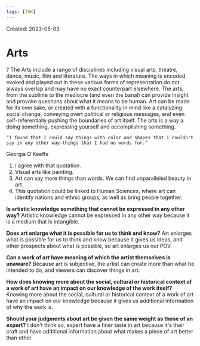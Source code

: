 ```yaml
---
tags: [TOK] 
---
```

Created: 2023-05-03

# Arts
?
The Arts include a range of disciplines including visual arts, theatre, dance, music, film and literature. The ways in which meaning is encoded, evoked and played out in these various forms of representation do not always overlap and may have no exact counterpart elsewhere. The arts, from the sublime to the mediocre (and even the banal) can provide insight and provoke questions about what it means to be human. Art can be made for its own sake, or created with a functionality in mind like a catalyzing social change, conveying overt political or religious messages, and even self-referentially pushing the boundaries of art itself.
The arts is a way a doing something, expressing yourself and accomplishing something.
<!--SR:!2023-05-11,1,230-->

	“I found that I could say things with color and shapes that I couldn't say in any other way—things that I had no words for.”
Georgia O'Keeffe



1. I agree with that quotation.
2. Visual arts like painting.
3. Art can say more things than words. We can find unparalleled beauty in art.
4. This quotation could be linked to Human Sciences, where art can identify nations and ethnic groups, as well as bring people together.

**Is artistic knowledge something that cannot be expressed in any other way?**
Artistic knowledge cannot be expressed in any other way because it is a medium that is intangible.

**Does art enlarge what it is possible for us to think and know?**
Art enlarges what is possible for us to think and know because it gives us ideas, and other prospects about what is possible, so art enlarges us our POV.

**Can a work of art have meaning of which the artist themselves is unaware?**
Because art is subjective, the artist can create more than what he intended to do, and viewers can discover things in art.
  
  
**How does knowing more about the social, cultural or historical context of a work of art have an impact on our knowledge of the work itself?**  
Knowing more about the social, cultural or historical context of a work of art have an impact on our knowledge because it gives us additional information of why the work is.
  
**Should your judgments about art be given the same weight as those of an expert?**
I don't think so, expert have a finer taste in art because it's their craft and have additional information about what makes a piece of art better than other.

